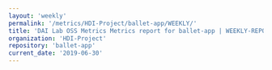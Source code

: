 ```yaml
---
layout: 'weekly'
permalink: '/metrics/HDI-Project/ballet-app/WEEKLY/'
title: 'DAI Lab OSS Metrics Metrics report for ballet-app | WEEKLY-REPORT-2019-06-30'
organization: 'HDI-Project'
repository: 'ballet-app'
current_date: '2019-06-30'
---
```

